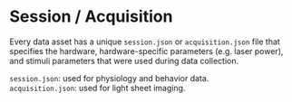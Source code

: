 # Session / Acquisition

Every data asset has a unique `session.json` or `acquisition.json` file that specifies the hardware, hardware-specific parameters (e.g. laser power), and stimuli parameters that were used during data collection. 

`session.json`: used for physiology and behavior data.  
`acquisition.json`: used for light sheet imaging. 
